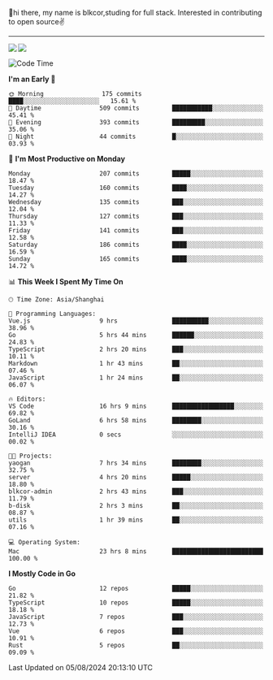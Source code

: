 👋hi there, my name is blkcor,studing for full stack.
Interested in contributing to open source✌️

<hr/>

![](https://github-readme-stats.vercel.app/api?username=blkcor)
<a href="https://github.com/blkcor/github-readme-stats">
    <img align="left" src="https://github-readme-stats.vercel.app/api/top-langs/?username=blkcor&hide=jupyter%20notebook,shaderlab,tex,c%23&langs_count=9" />
</a>


<!--START_SECTION:waka-->
![Code Time](http://img.shields.io/badge/Code%20Time-1%2C229%20hrs%2024%20mins-blue)

**I'm an Early 🐤** 

```text
🌞 Morning                175 commits         ████░░░░░░░░░░░░░░░░░░░░░   15.61 % 
🌆 Daytime                509 commits         ███████████░░░░░░░░░░░░░░   45.41 % 
🌃 Evening                393 commits         █████████░░░░░░░░░░░░░░░░   35.06 % 
🌙 Night                  44 commits          █░░░░░░░░░░░░░░░░░░░░░░░░   03.93 % 
```
📅 **I'm Most Productive on Monday** 

```text
Monday                   207 commits         █████░░░░░░░░░░░░░░░░░░░░   18.47 % 
Tuesday                  160 commits         ████░░░░░░░░░░░░░░░░░░░░░   14.27 % 
Wednesday                135 commits         ███░░░░░░░░░░░░░░░░░░░░░░   12.04 % 
Thursday                 127 commits         ███░░░░░░░░░░░░░░░░░░░░░░   11.33 % 
Friday                   141 commits         ███░░░░░░░░░░░░░░░░░░░░░░   12.58 % 
Saturday                 186 commits         ████░░░░░░░░░░░░░░░░░░░░░   16.59 % 
Sunday                   165 commits         ████░░░░░░░░░░░░░░░░░░░░░   14.72 % 
```


📊 **This Week I Spent My Time On** 

```text
🕑︎ Time Zone: Asia/Shanghai

💬 Programming Languages: 
Vue.js                   9 hrs               ██████████░░░░░░░░░░░░░░░   38.96 % 
Go                       5 hrs 44 mins       ██████░░░░░░░░░░░░░░░░░░░   24.83 % 
TypeScript               2 hrs 20 mins       ███░░░░░░░░░░░░░░░░░░░░░░   10.11 % 
Markdown                 1 hr 43 mins        ██░░░░░░░░░░░░░░░░░░░░░░░   07.46 % 
JavaScript               1 hr 24 mins        ██░░░░░░░░░░░░░░░░░░░░░░░   06.07 % 

🔥 Editors: 
VS Code                  16 hrs 9 mins       █████████████████░░░░░░░░   69.82 % 
GoLand                   6 hrs 58 mins       ████████░░░░░░░░░░░░░░░░░   30.16 % 
IntelliJ IDEA            0 secs              ░░░░░░░░░░░░░░░░░░░░░░░░░   00.02 % 

🐱‍💻 Projects: 
yaogan                   7 hrs 34 mins       ████████░░░░░░░░░░░░░░░░░   32.75 % 
server                   4 hrs 20 mins       █████░░░░░░░░░░░░░░░░░░░░   18.80 % 
blkcor-admin             2 hrs 43 mins       ███░░░░░░░░░░░░░░░░░░░░░░   11.79 % 
b-disk                   2 hrs 3 mins        ██░░░░░░░░░░░░░░░░░░░░░░░   08.87 % 
utils                    1 hr 39 mins        ██░░░░░░░░░░░░░░░░░░░░░░░   07.16 % 

💻 Operating System: 
Mac                      23 hrs 8 mins       █████████████████████████   100.00 % 
```

**I Mostly Code in Go** 

```text
Go                       12 repos            █████░░░░░░░░░░░░░░░░░░░░   21.82 % 
TypeScript               10 repos            █████░░░░░░░░░░░░░░░░░░░░   18.18 % 
JavaScript               7 repos             ███░░░░░░░░░░░░░░░░░░░░░░   12.73 % 
Vue                      6 repos             ███░░░░░░░░░░░░░░░░░░░░░░   10.91 % 
Rust                     5 repos             ██░░░░░░░░░░░░░░░░░░░░░░░   09.09 % 
```




 Last Updated on 05/08/2024 20:13:10 UTC
<!--END_SECTION:waka-->


